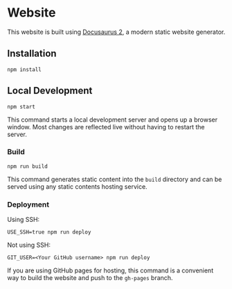 # Website

This website is built using [Docusaurus 2](https://docusaurus.io/), a modern static website generator.

## Installation

```shell
npm install
```

## Local Development

```shell
npm start
```

This command starts a local development server and opens up a browser window. Most changes are reflected live without having to restart the server.

### Build

```shell
npm run build
```

This command generates static content into the `build` directory and can be served using any static contents hosting service.

### Deployment

Using SSH:

```shell
USE_SSH=true npm run deploy
```

Not using SSH:

```shell
GIT_USER=<Your GitHub username> npm run deploy
```

If you are using GitHub pages for hosting, this command is a convenient way to build the website and push to the `gh-pages` branch.
